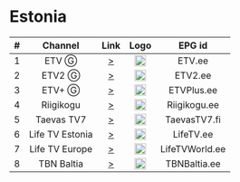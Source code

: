 <h1>Estonia</h1>

| #   | Channel        | Link  | Logo | EPG id |
|:---:|:--------------:|:-----:|:----:|:------:|
| 1   | ETV Ⓖ     | [>](http://sb.err.ee/live/etv.m3u8) | <img height="20" src="https://i.imgur.com/5URjPgG.png"/> | ETV.ee |
| 2   | ETV2 Ⓖ    | [>](http://sb.err.ee/live/etv2.m3u8) | <img height="20" src="https://i.imgur.com/fUjGHDa.png"/> | ETV2.ee |
| 3   | ETV+ Ⓖ    | [>](http://sb.err.ee/live/etvpluss.m3u8) | <img height="20" src="https://i.imgur.com/YAubPlU.png"/> | ETVPlus.ee |
| 4   | Riigikogu  | [>](https://riigikogu.babahhcdn.com/bb1027/smil:riigikogu_ch1.smil/playlist.m3u8) | <img height="20" src="https://i.imgur.com/7uWaZLF.png"/> | Riigikogu.ee |
| 5   | Taevas TV7 | [>](https://vod.tv7.fi/tv7-ee/_definst_/smil:tv7-ee.smil/playlist.m3u8) | <img height="20" src="https://i.imgur.com/usXedIj.png"/> | TaevasTV7.fi |
| 6   | Life TV Estonia | [>](https://lifetv.bitflip.ee/live/stream2.m3u8) | <img height="20" src="https://i.imgur.com/JhrTB82.png"/> | LifeTV.ee |
| 7   | Life TV Europe | [>](https://lifetv.bitflip.ee/live/stream1.m3u8) | <img height="20" src="https://i.imgur.com/JhrTB82.png"/> | LifeTVWorld.ee |
| 8   | TBN Baltia | [>](http://dc.tbnbaltia.eu:8088/dvr/rewind-21600.m3u8) | <img height="20" src="https://i.imgur.com/rKBaK56.png"/> | TBNBaltia.ee |
